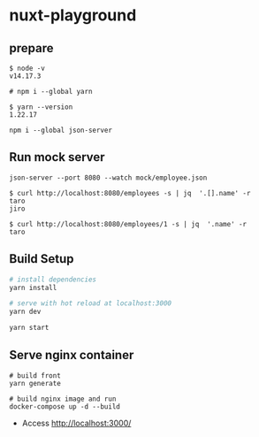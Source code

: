 # nuxt-playground

## prepare

```shell
$ node -v
v14.17.3

# npm i --global yarn

$ yarn --version
1.22.17

npm i --global json-server
```

## Run mock server

```shell
json-server --port 8080 --watch mock/employee.json

$ curl http://localhost:8080/employees -s | jq  '.[].name' -r
taro
jiro

$ curl http://localhost:8080/employees/1 -s | jq  '.name' -r
taro
```

## Build Setup

```bash
# install dependencies
yarn install

# serve with hot reload at localhost:3000
yarn dev

yarn start
```

## Serve nginx container

```shell
# build front
yarn generate

# build nginx image and run
docker-compose up -d --build
```

- Access [http://localhost:3000/](http://localhost:3000/)
